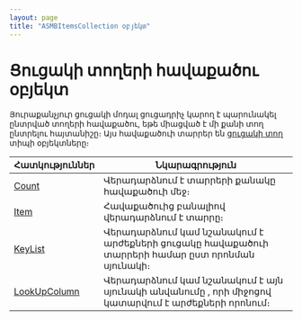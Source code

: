 ```yaml
---
layout: page
title: "ASMBItemsCollection օբյեկտ"
---
```


# Ցուցակի տողերի հավաքածու օբյեկտ 


Յուրաքանչյուր ցուցակի մոդալ ցուցադրիչ  կարող է պարունակել ընտրված տողերի հավաքածու, եթե միացված է մի քանի տող ընտրելու հայտանիշը։ Այս հավաքածուի տարրեր են [ցուցակի տող](ASMBItem.md) տիպի օբյեկտները։


| Հատկություններ | Նկարագրություն |
|--|--|
| [Count](ASMBItemsCollection/Count.md) | Վերադարձնում է տարրերի քանակը  հավաքածուի մեջ։  |
| [Item](ASMBItemsCollection/Item.md) | Հավաքածուից բանալիով վերադարձնում է տարրը։  |
| [KeyList](ASMBItemsCollection/KeyList.md) | Վերադարձնում կամ նշանակում է արժեքների ցուցակը հավաքածուի տարրերի համար ըստ որոնման սյունակի։ |
| [LookUpColumn](ASMBItemsCollection/LookUpColumn.md) | Վերադարձնում կամ նշանակում է այն սյունակի անվանումը , որի միջոցով կատարվում է արժեքների որոնում։ |




